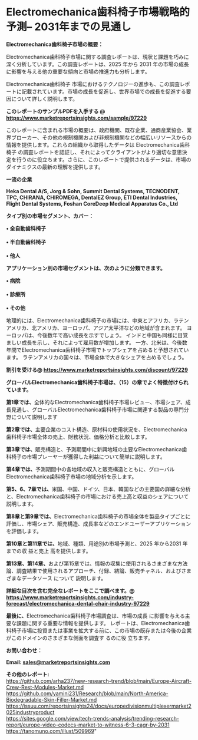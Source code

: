 # Electromechanica歯科椅子市場戦略的予測– 2031年までの見通し

<strong><b>Electromechanica歯科椅子市場の概要：</b></strong>

Electromechanica歯科椅子市場に関する調査レポートは、現状と課題を巧みに深く分析しています。この調査レポートは、2025 年から 2031 年の市場の成長に影響を与える他の重要な傾向と市場の推進力も分析します。

Electromechanica歯科椅子 市場におけるテクノロジーの進歩も、この調査レポートに記載されています。市場の成長を促進し、世界市場での成長を促進する要因について詳しく説明します。

<strong>このレポートのサンプルPDFを入手する @ <a href=https://www.marketreportsinsights.com/sample/97229>https://www.marketreportsinsights.com/sample/97229</a></strong>

このレポートに含まれる市場の概要は、政府機関、既存企業、通商産業協会、業界ブローカー、その他の規制機関および非規制機関などの幅広いリソースからの情報を提供します。これらの組織から取得したデータは Electromechanica歯科椅子 の調査レポートを認証し、それによってクライアントがより適切な意思決定を行うのに役立ちます。さらに、このレポートで提供されるデータは、市場のダイナミクスの最新の理解を提供します。

<strong>一流の企業</strong>

<strong><b>Heka Dental A/S, Jorg & Sohn, Summit Dental Systems, TECNODENT, TPC, CHIRANA, CHIROMEGA, DentalEZ Group, ETI Dental Industries, Flight Dental Systems, Foshan CoreDeep Medical Apparatus Co., Ltd</b></strong>

<strong><b>タイプ別の市場セグメント、カバー：</b></strong>

<strong>• 全自動歯科椅子<br><br>• 半自動歯科椅子<br><br>• 他人</strong>

<strong><b>アプリケーション別の市場セグメントは、次のように分類できます。</b></strong>

<strong>• 病院<br><br>• 診療所<br><br>• その他</strong>

 地理的には、Electromechanica歯科椅子の市場には、中東とアフリカ、ラテンアメリカ、北アメリカ、ヨーロッパ、アジア太平洋などの地域が含まれます。 ヨーロッパは、今後数年で高い成長を示すでしょう。 インドと中国も同様に目覚ましい成長を示し、それによって雇用数が増加します。 一方、北米は、今後数年間でElectromechanica歯科椅子市場でトップシェアを占めると予想されています。 ラテンアメリカの国々は、市場全体で大きなシェアを占めるでしょう。

<strong>割引を受ける@ <a href=https://www.marketreportsinsights.com/discount/97229>https://www.marketreportsinsights.com/discount/97229</a></strong>

<strong><b>グローバルElectromechanica歯科椅子市場は、（15）の章でよく特徴付けられています。</b></strong>

<strong><b>第</b></strong><strong><b>1章では、</b></strong>全体的なElectromechanica歯科椅子市場レビュー、市場シェア、成長見通し、グローバルElectromechanica歯科椅子市場に関連する製品の専門分野について説明します

<strong><b>第2章では、</b></strong>主要企業のコスト構造、原材料の使用状況を、Electromechanica歯科椅子市場全体の売上、財務状況、価格分析と比較します。

<strong><b>第3章では、</b></strong>販売構造と、予測期間中に新興地域の主要なElectromechanica歯科椅子の市場プレーヤーが獲得した利益について簡単に説明します。

<strong><b>第4章では、</b></strong>予測期間中の各地域の収入と販売構造とともに、グローバルElectromechanica歯科椅子市場の地域分析を示します。

<strong><b>第5、6、7章では、</b></strong>米国、中国、ドイツ、日本、韓国などの主要国の詳細な分析と、Electromechanica歯科椅子の市場における売上高と収益のシェアについて説明します。

<strong><b>第8章と第9章では、</b></strong>Electromechanica歯科椅子の市場全体を製品タイプごとに評価し、市場シェア、販売構造、成長率などのエンドユーザーアプリケーションを評価します。

<strong><b>第10章と第11章では、</b></strong>地域、種類、用途別の市場予測と、2025 年から2031 年までの収 益と売上 高を提供します。

<strong><b>第13章、第14章、</b></strong>および第15章では、情報の収集に使用されるさまざまな方法論、調査結果で使用されるアプローチ、付録、結論、販売チャネル、およびさまざまなデータソース について 説明します。

<strong>詳細な目次を含む完全なレポートをここで調べます。@ <a href=https://www.marketreportsinsights.com/industry-forecast/electromechanica-dental-chair-industry-97229>https://www.marketreportsinsights.com/industry-forecast/electromechanica-dental-chair-industry-97229</a></strong>

<strong><b>最後に、</b></strong>Electromechanica歯科椅子市場調査は、市場の成長 に影響を</a>与える主要な課題に関する重要な情報を提供します。 レポートは、Electromechanica歯科椅子市場に投資または事業を拡大する前に、この市場の既存または今後の企業がこのドメインのさまざまな側面を調査す るのに役 立ちます。

<strong><b>お問い合わせ：</b></strong>

<strong>Email: </strong><a href=mailto:sales@marketreportsinsights.com><strong>sales@marketreportsinsights.com</strong></a>

<strong>その他のレポート:</strong>
<br>
<a href=https://github.com/arha237/new-research-trend/blob/main/Europe-Aircraft-Crew-Rest-Modules-Market.md>https://github.com/arha237/new-research-trend/blob/main/Europe-Aircraft-Crew-Rest-Modules-Market.md</a>
<br>
<a href=https://github.com/yamini231/Research/blob/main/North-America-Biodegradable-Skin-Filler-Market.md>https://github.com/yamini231/Research/blob/main/North-America-Biodegradable-Skin-Filler-Market.md</a>
<br>
<a href=https://issuu.com/reportsinsights24/docs/europedivisionmultiplexermarket2025industryproduct>https://issuu.com/reportsinsights24/docs/europedivisionmultiplexermarket2025industryproduct</a>
<br>
<a href=https://sites.google.com/view/tech-trends-analysis/trending-research-report/europe-video-codecs-market-to-witness-6-3-cagr-by-2031>https://sites.google.com/view/tech-trends-analysis/trending-research-report/europe-video-codecs-market-to-witness-6-3-cagr-by-2031</a>
<br>
<a href=https://tanomuno.com/illust/509969>https://tanomuno.com/illust/509969</a>"
